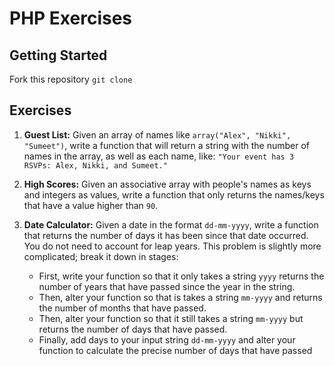 # PHP Exercises

## Getting Started

Fork this repository
`git clone`

## Exercises

1. **Guest List:** Given an array of names like `array("Alex", "Nikki", "Sumeet")`, write a function that will return a string with the number of names in the array, as well as each name, like: `"Your event has 3 RSVPs: Alex, Nikki, and Sumeet."`

2. **High Scores:** Given an associative array with people's names as keys and integers as values, write a function that only returns the names/keys that have a value higher than `90`.

3. **Date Calculator:** Given a date in the format `dd-mm-yyyy`, write a function that returns the number of days it has been since that date occurred. You do not need to account for leap years. This problem is slightly more complicated; break it down in stages:
    - First, write your function so that it only takes a string `yyyy` returns the number of years that have passed since the year in the string.
    - Then, alter your function so that is takes a string `mm-yyyy` and returns the number of months that have passed.
    - Then, alter your function so that it still takes a string `mm-yyyy` but returns the number of days that have passed. 
    - Finally, add days to your input string `dd-mm-yyyy` and alter your function to calculate the precise number of days that have passed


